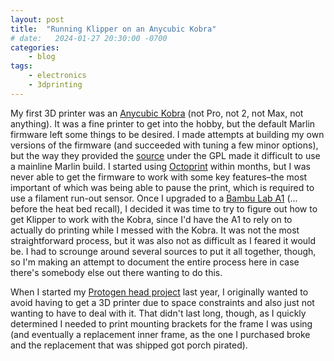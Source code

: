 ```yaml
---
layout: post
title:  "Running Klipper on an Anycubic Kobra"
# date:   2024-01-27 20:30:00 -0700
categories:
    - blog
tags:
    - electronics
    - 3dprinting
---
```


My first 3D printer was an [Anycubic Kobra](https://store.anycubic.com/products/kobra) (not Pro, not 2, not Max, not anything).
It was a fine printer to get into the hobby, but the default Marlin firmware left some things to be desired.
I made attempts at building my own versions of the firmware (and succeeded with tuning a few minor options),
but the way they provided the [source](https://github.com/ANYCUBIC-3D/Kobra) under the GPL made it difficult to use a mainline Marlin build.
I started using [Octoprint](https://octoprint.org/) within months,
but I was never able to get the firmware to work with some key features&ndash;the most important of which was being able to pause the print,
which is required to use a filament run-out sensor.
Once I upgraded to a [Bambu Lab A1](https://us.store.bambulab.com/products/a1) (... before the heat bed recall),
I decided it was time to try to figure out how to get Klipper to work with the Kobra,
since I'd have the A1 to rely on to actually do printing while I messed with the Kobra.
It was not the most straightforward process, but it was also not as difficult as I feared it would be.
I had to scrounge around several sources to put it all together, though,
so I'm making an attempt to document the entire process here in case there's somebody else out there wanting to do this. 

<!--more-->
When I started my [Protogen head project](https://www.youtube.com/playlist?list=PL0zWUBwyQ7w8FVm4xew8T0MdTpzYQ-wPM) last year,
I originally wanted to avoid having to get a 3D printer due to space constraints and also just not wanting to have to deal with it.
That didn't last long, though, as I quickly determined I needed to print mounting brackets for the frame I was using
(and eventually a replacement inner frame, as the one I purchased broke and the replacement that was shipped got porch pirated).

